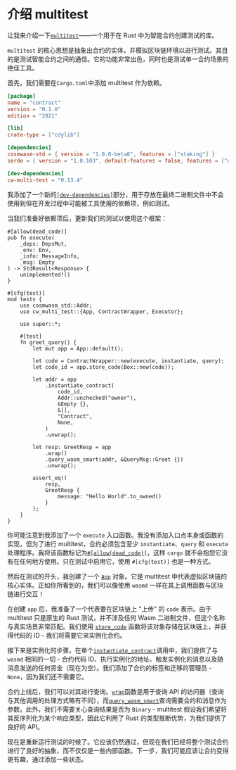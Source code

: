 # 介绍 multitest

让我来介绍一下[`multitest`](https://crates.io/crates/cw-multi-test)——一个用于在 Rust 中为智能合约创建测试的库。

`multitest` 的核心思想是抽象出合约的实体，并模拟区块链环境以进行测试。其目的是测试智能合约之间的通信。它的功能非常出色，同时也是测试单一合约场景的绝佳工具。

首先，我们需要在`Cargo.toml`中添加 multitest 作为依赖。

```toml
[package]
name = "contract"
version = "0.1.0"
edition = "2021"

[lib]
crate-type = ["cdylib"]

[dependencies]
cosmwasm-std = { version = "1.0.0-beta8", features = ["staking"] }
serde = { version = "1.0.103", default-features = false, features = ["derive"] }

[dev-dependencies]
cw-multi-test = "0.13.4"
```

我添加了一个新的[`[dev-dependencies]`](https://doc.rust-lang.org/cargo/reference/specifying-dependencies.html#development-dependencies)部分，用于存放在最终二进制文件中不会使用到但在开发过程中可能被工具使用的依赖项，例如测试。

当我们准备好依赖项后，更新我们的测试以使用这个框架：

```rust,noplayground
#[allow(dead_code)]
pub fn execute(
    _deps: DepsMut,
    _env: Env,
    _info: MessageInfo,
    _msg: Empty
) -> StdResult<Response> {
    unimplemented!()
}

#[cfg(test)]
mod tests {
    use cosmwasm_std::Addr;
    use cw_multi_test::{App, ContractWrapper, Executor};

    use super::*;

    #[test]
    fn greet_query() {
        let mut app = App::default();

        let code = ContractWrapper::new(execute, instantiate, query);
        let code_id = app.store_code(Box::new(code));

        let addr = app
            .instantiate_contract(
                code_id,
                Addr::unchecked("owner"),
                &Empty {},
                &[],
                "Contract",
                None,
            )
            .unwrap();

        let resp: GreetResp = app
            .wrap()
            .query_wasm_smart(addr, &QueryMsg::Greet {})
            .unwrap();

        assert_eq!(
            resp,
            GreetResp {
                message: "Hello World".to_owned()
            }
        );
    }
}
```

你可能注意到我添加了一个 `execute` 入口函数。我没有添加入口点本身或函数的实现，但为了进行 multitest，合约必须包含至少 `instantiate`、`query` 和 `execute` 处理程序。我将该函数标记为[`#[allow(dead_code)]`](https://doc.rust-lang.org/reference/attributes/diagnostics.html#lint-check-attributes)，这样 `cargo` 就不会抱怨它没有在任何地方使用。只在测试中启用它，使用 `#[cfg(test)]` 也是一种方式。

然后在测试的开头，我创建了一个 [`App`](https://docs.rs/cw-multi-test/0.13.4/cw_multi_test/struct.App.html#) 对象。它是 multitest 中代表虚拟区块链的核心实体。正如你所看到的，我们可以像使用 `wasmd` 一样在其上调用函数与区块链进行交互！

在创建 `app` 后，我准备了一个代表要在区块链上 "上传" 的 `code` 表示。由于 multitest 只是原生的 Rust 测试，并不涉及任何 Wasm 二进制文件，但这个名称与真实场景非常匹配。我们使用 [`store_code`](https://docs.rs/cw-multi-test/0.13.4/cw_multi_test/struct.App.html#method.store_code) 函数将该对象存储在区块链上，并获得代码的 ID - 我们将需要它来实例化合约。

接下来是实例化的步骤。在单个[`instantiate_contract`](https://docs.rs/cw-multi-test/0.13.4/cw_multi_test/trait.Executor.html#method.instantiate_contract)调用中，我们提供了与 `wasmd` 相同的一切 - 合约代码 ID、执行实例化的地址、触发实例化的消息以及随消息发送的任何资金（现在为空）。我们添加了合约的标签和迁移的管理员 - `None`，因为我们还不需要它。

合约上线后，我们可以对其进行查询。[`wrap`](https://docs.rs/cw-multi-test/0.13.4/cw_multi_test/struct.App.html?search=in#method.wrap)函数是用于查询 API 的访问器（查询与其他调用的处理方式略有不同），而[`query_wasm_smart`](https://docs.rs/cosmwasm-std/1.0.0/cosmwasm_std/struct.QuerierWrapper.html#method.query_wasm_smart)查询需要合约和消息作为参数。此外，我们不需要关心查询结果是否为 `Binary` - multitest 假设我们希望将其反序列化为某个响应类型，因此它利用了 Rust 的类型推断优势，为我们提供了良好的 API。

现在是重新运行测试的时候了。它应该仍然通过，但现在我们已经将整个测试合约进行了良好的抽象，而不仅仅是一些内部函数。下一步，我们可能应该让合约变得更有趣，通过添加一些状态。